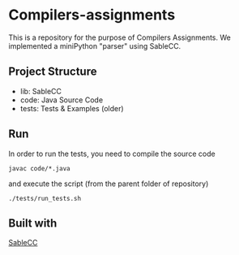 # Compilers-assignments

This is a repository for the purpose of Compilers Assignments. We implemented a miniPython "parser" using SableCC.

## Project Structure

- lib: SableCC
- code: Java Source Code
- tests: Tests & Examples (older)

## Run

In order to run the tests, you need to compile the source code
```
javac code/*.java
```

and execute the script (from the parent folder of repository)
```
./tests/run_tests.sh
```

## Built with
[SableCC](https://sablecc.org/)
